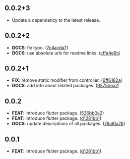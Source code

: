 ## 0.0.2+3

 - Update a dependency to the latest release.

## 0.0.2+2

 - **DOCS**: fix typo. ([7c4acda7](https://github.com/inway/dart_zxcvbn/commit/7c4acda71ae355a05c2e8d4882211ce72e16fbac))
 - **DOCS**: use absolute urls for readme links. ([cffa4e6b](https://github.com/inway/dart_zxcvbn/commit/cffa4e6b2c5718c169b15758650a8a5108776395))

## 0.0.2+1

 - **FIX**: remove static modifier from controller. ([6ff6182a](https://github.com/inway/dart_zxcvbn/commit/6ff6182a23e68ac16e1ff1523785285a9ff4d4da))
 - **DOCS**: add info about related packages. ([9375bea2](https://github.com/inway/dart_zxcvbn/commit/9375bea256001850d7dcf89e4a8347da68666839))

## 0.0.2

 - **FEAT**: introduce flutter package. ([526bb0a2](https://github.com/inway/dart_zxcvbn/commit/526bb0a2425796d272afa4aa421e214fae19c64f))
 - **FEAT**: introduce flutter package. ([d1281bb1](https://github.com/inway/dart_zxcvbn/commit/d1281bb17f8b73079367a7cf2b40c306a9ee7fe1))
 - **DOCS**: update descriptions of all packages. ([78a9fa76](https://github.com/inway/dart_zxcvbn/commit/78a9fa76f66eecbccd85bbe850dd2823f6a0aa0e))

## 0.0.1

 - **FEAT**: introduce flutter package. ([d1281bb1](https://github.com/inway/dart_zxcvbn/commit/d1281bb17f8b73079367a7cf2b40c306a9ee7fe1))

